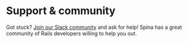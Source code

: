 # Support & community

Got stuck? [Join our Slack community](https://slack-spinacms.herokuapp.com) and ask for help! Spina has a great community of Rails developers willing to help you out.